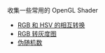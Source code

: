 收集一些常用的 OpenGL Shader

* [RGB 和 HSV 的相互转换](./glsl/rgb2hsv.glsl)
* [RGB 转灰度图](./glsl/grayscale.glsl)
* [伪随机数](./glsl/rand.glsl)
